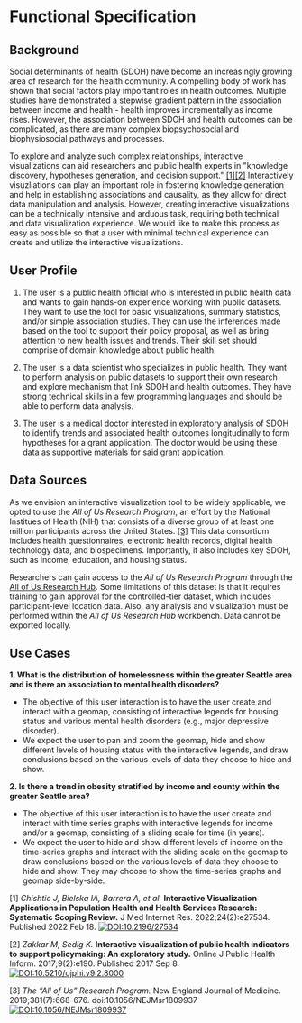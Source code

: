 # Functional Specification

## Background
Social determinants of health (SDOH) have become an increasingly growing area of research for the health community. A compelling body of work has shown that social factors play important roles in health outcomes. Multiple studies have demonstrated a stepwise gradient pattern in the association between income and health - health improves incrementally as income rises. However, the association between SDOH and health outcomes can be complicated, as there are many complex biopsychosocial and biophysiosocial pathways and processes.

To explore and analyze such complex relationships, interactive visualizations can aid researchers and public health experts in "knowledge discovery, hypotheses generation, and decision support." [[1]](#1)[[2]](#2) Interactively visuzliations can play an important role in fostering knowledge generation and help in establishing associations and causality, as they allow for direct data manipulation and analysis. However, creating interactive visualizations can be a technically intensive and arduous task, requiring both technical and data visualization experience. We would like to make this process as easy as possible so that a user with minimal technical experience can create and utilize the interactive visualizations.

## User Profile
1. The user is a public health official who is interested in public health data and wants to gain hands-on experience working with public datasets. They want to use the tool for  basic visualizations,  summary statistics, and/or simple association studies. They can use the inferences made based on the tool to support their policy proposal, as well as bring attention to new health issues and trends. Their skill set should comprise of domain knowledge about public health.

2. The user is a data scientist who specializes in public health. They want to perform analysis on public datasets to support their own research and explore mechanism that link SDOH and health outcomes. They have strong technical skills in a few programming languages and should be able to perform data analysis.

3. The user is a medical doctor interested in exploratory analysis of SDOH to identify trends and associated health outcomes longitudinally to form hypotheses for a grant application. The doctor would be using these data as supportive materials for said grant application.

## Data Sources
As we envision an interactive visualization tool to be widely applicable, we opted to use the *All of Us Research Program*, an effort by the National Institues of Health (NIH) that consists of a diverse group of at least one million participants across the United States. [[3]](#3) This data consortium includes health questionnaires, electronic health records, digital health technology data, and biospecimens. Importantly, it also includes key SDOH, such as income, education, and housing status.

Researchers can gain access to the *All of Us Research Program* through the [All of Us Research Hub](https://www.researchallofus.org/). Some limitations of this dataset is that it requires training to gain approval for the controlled-tier dataset, which includes participant-level location data. Also, any analysis and visualization must be performed within the *All of Us Research Hub* workbench. Data cannot be exported locally.

## Use Cases
**1. What is the distribution of homelessness within the greater Seattle area and is there an association to mental health disorders?**
- The objective of this user interaction is to have the user create and interact with a geomap, consisting of interactive legends for housing status and various mental health disorders (e.g., major depressive disorder).
- We expect the user to pan and zoom the geomap, hide and show different levels of housing status with the interactive legends, and draw conclusions based on the various levels of data they choose to hide and show.

**2. Is there a trend in obesity stratified by income and county within the greater Seattle area?**
- The objective of this user interaction is to have the user create and interact with time series graphs with interactive legends for income and/or a geomap, consisting of a sliding scale for time (in years).
- We expect the user to hide and show different levels of income on the time-series graphs and interact with the sliding scale on the geomap to draw conclusions based on the various levels of data they choose to hide and show. They may choose to show the time-series graphs and geomap side-by-side.

<a id="1">[1]</a>
*Chishtie J, Bielska IA, Barrera A, et al.* **Interactive Visualization Applications in Population Health and Health Services Research: Systematic Scoping Review.** J Med Internet Res. 2022;24(2):e27534. Published 2022 Feb 18.
[![DOI:10.2196/27534](https://zenodo.org/badge/DOI/10.2196/27534.svg)](https://doi:10.2196/27534)

<a id="2">[2]</a>
*Zakkar M, Sedig K.* **Interactive visualization of public health indicators to support policymaking: An exploratory study.** Online J Public Health Inform. 2017;9(2):e190. Published 2017 Sep 8.
[![DOI:10.5210/ojphi.v9i2.8000](https://zenodo.org/badge/DOI/10.5210/ojphi.v9i2.8000.svg)](https://doi:10.5210/ojphi.v9i2.8000)

<a id="3">[3]</a>
*The “All of Us” Research Program.* New England Journal of Medicine. 2019;381(7):668-676. doi:10.1056/NEJMsr1809937
[![DOI:10.1056/NEJMsr1809937](https://zenodo.org/badge/DOI/10.1056/NEJMsr1809937.svg)](https://doi:10.1056/NEJMsr1809937)